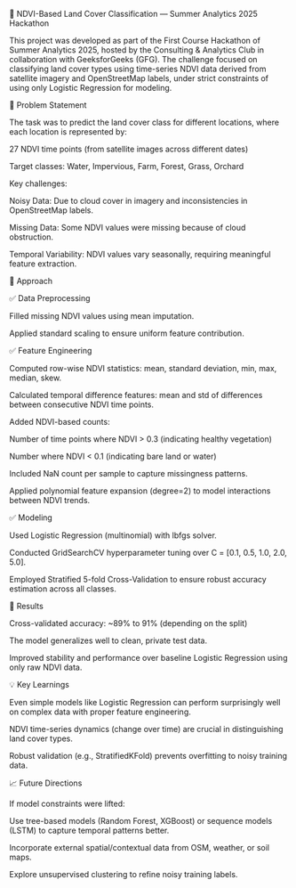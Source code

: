 🌱 NDVI-Based Land Cover Classification — Summer Analytics 2025 Hackathon

This project was developed as part of the First Course Hackathon of Summer Analytics 2025, hosted by the Consulting & Analytics Club in collaboration with GeeksforGeeks (GFG).
The challenge focused on classifying land cover types using time-series NDVI data derived from satellite imagery and OpenStreetMap labels, under strict constraints of using only Logistic Regression for modeling.

📌 Problem Statement

The task was to predict the land cover class for different locations, where each location is represented by:

27 NDVI time points (from satellite images across different dates)

Target classes: Water, Impervious, Farm, Forest, Grass, Orchard


Key challenges:

Noisy Data: Due to cloud cover in imagery and inconsistencies in OpenStreetMap labels.

Missing Data: Some NDVI values were missing because of cloud obstruction.

Temporal Variability: NDVI values vary seasonally, requiring meaningful feature extraction.

📝 Approach

✅ Data Preprocessing

Filled missing NDVI values using mean imputation.

Applied standard scaling to ensure uniform feature contribution.


✅ Feature Engineering

Computed row-wise NDVI statistics: mean, standard deviation, min, max, median, skew.

Calculated temporal difference features: mean and std of differences between consecutive NDVI time points.

Added NDVI-based counts:

Number of time points where NDVI > 0.3 (indicating healthy vegetation)

Number where NDVI < 0.1 (indicating bare land or water)


Included NaN count per sample to capture missingness patterns.

Applied polynomial feature expansion (degree=2) to model interactions between NDVI trends.


✅ Modeling

Used Logistic Regression (multinomial) with lbfgs solver.

Conducted GridSearchCV hyperparameter tuning over C = [0.1, 0.5, 1.0, 2.0, 5.0].

Employed Stratified 5-fold Cross-Validation to ensure robust accuracy estimation across all classes.

🚀 Results

Cross-validated accuracy: ~89% to 91% (depending on the split)

The model generalizes well to clean, private test data.

Improved stability and performance over baseline Logistic Regression using only raw NDVI data.

💡 Key Learnings

Even simple models like Logistic Regression can perform surprisingly well on complex data with proper feature engineering.

NDVI time-series dynamics (change over time) are crucial in distinguishing land cover types.

Robust validation (e.g., StratifiedKFold) prevents overfitting to noisy training data.

📈 Future Directions

If model constraints were lifted:

Use tree-based models (Random Forest, XGBoost) or sequence models (LSTM) to capture temporal patterns better.

Incorporate external spatial/contextual data from OSM, weather, or soil maps.

Explore unsupervised clustering to refine noisy training labels.
